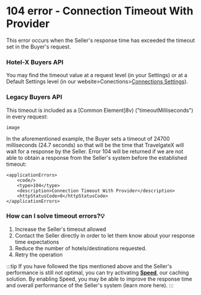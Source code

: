﻿---
sidebar_position: 4
---

# 104 error - Connection Timeout With Provider

This error occurs when the Seller's response time has exceeded the timeout set in the Buyer's request.

### Hotel-X Buyers API
You may find the timeout value at a request level (in your Settings) or at a Default Settings level (in our website>Conections>[Connections Settings](https://knowledge.travelgate.com/connections-settings)).

### Legacy Buyers API
This timeout is included as a [Common Element]8v) ("timeoutMilliseconds") in every request:

```
image
```

In the aforementioned example, the Buyer sets a timeout of 24700 milliseconds (24.7 seconds) so that will be the time that TravelgateX will wait for a response by the Seller. Error 104 will be returned if we are not able to obtain a response from the Seller's system before the established timeout:

```
<applicationErrors>
    <code/>
    <type>104</type>
    <description>Connection Timeout With Provider</description>
    <httpStatusCode>0</httpStatusCode>
</applicationErrors>

```

### How can I solve timeout errors?💡
1. Increase the Seller's timeout allowed
1. Contact the Seller directly in order to let them know about your response time expectations
1. Reduce the number of hotels/destinations requested.
1. Retry the operation

:::tip
If you have followed the tips mentioned above and the Seller's performance is still not optimal, you can try activating **[Speed](https://knowledge.travelgate.com/speed-app)**, our caching solution. By enabling Speed, you may be able to improve the response time and overall performance of the Seller's system (learn more here).
:::